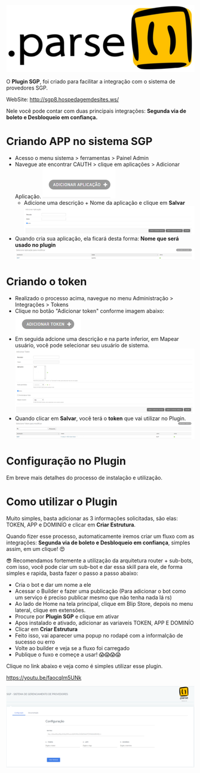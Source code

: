 

![N|Solid](https://raw.githubusercontent.com/Wilkor/img-clonebots/main/logoParseHorizontal.jpeg)


O **Plugin SGP**, foi criado para facilitar a integração com o sistema de provedores SGP. 

WebSite: http://sgp8.hospedagemdesites.ws/

Nele você pode contar com duas principais integrações: **Segunda via de boleto e Desbloqueio em confiança.**

# Criando APP no sistema SGP

 - Acesso o menu sistema > ferramentas > Painel Admin 
 - Navegue ate encontrar CAUTH > clique em aplicações > Adicionar Aplicação.
  ![N|Solid](https://raw.githubusercontent.com/Wilkor/doc-plugin-sgp/main/Criando-Aplicacao.png)
   - Adicione uma descrição + Nome da aplicação e clique em **Salvar**
  ![N|Solid](https://raw.githubusercontent.com/Wilkor/doc-plugin-sgp/main/nome_descricao_aplicacao.png)
  - Quando cria sua aplicação, ela ficará desta forma: **Nome que será usado no plugin**
  ![N|Solid](https://raw.githubusercontent.com/Wilkor/doc-plugin-sgp/main/app-criado.png)
  

# Criando o token

 - Realizado o processo acima, navegue no menu Administração > Integrações > Tokens
 - Clique no botão "Adicionar token" conforme imagem abaixo:
![N|Solid](https://raw.githubusercontent.com/Wilkor/doc-plugin-sgp/main/integracao-criacao-token.png)
 - Em seguida adcione uma descrição e na parte inferior, em Mapear usuário, você pode selecionar seu usuário de sistema.
 ![N|Solid](https://raw.githubusercontent.com/Wilkor/doc-plugin-sgp/main/integracao-finalizano-token.png)
 - Quando clicar em **Salvar**, você terá o **token** que vai utilizar no Plugin.
 ![N|Solid](https://raw.githubusercontent.com/Wilkor/doc-plugin-sgp/main/integracao-token-criado.png)
 


# Configuração no Plugin
Em breve mais detalhes do processo de instalação e utilização.
 
# Como utilizar o Plugin
 Muito simples, basta adicionar as 3 informações solicitadas, são elas: TOKEN, APP e DOMINÍO e clicar em **Criar Estrutura**.
 
 Quando fizer esse processo, automaticamente iremos criar um fluxo com as integrações: **Segunda via de boleto e Desbloqueio em confiança**, simples assim, em um   clique! 😍
 
 😎 Recomendamos fortemente a utilização da arquitetura router + sub-bots, com isso, você pode ciar um sub-bot e dar essa skill para ele, de forma simples e rapida, basta fazer o passo a passo abaixo:
 
  - Cria o bot e dar um nome a ele
  - Acessar o Builder e  fazer uma publicação (Para adicionar o bot como um serviço é preciso publicar mesmo que não tenha nada lá rs)
  - Ao lado de Home na tela principal, clique em Blip Store, depois no menu lateral, clique em extensões.
  - Procure por **Plugin SGP** e clique em ativar
  - Apos instalado e ativado, adicionar as variaveis TOKEN, APP E DOMINÍO
  - Clicar em **Criar Estrutura**
  - Feito isso, vai aparecer uma popup no rodapé com a informalção de sucesso ou erro
  - Volte ao builder e veja se a fluxo foi carregado
  - Publique o fuxo e começe a usar!  😱😱😱😱

Clique no link abaixo e veja como é simples utilizar esse plugin.

https://youtu.be/faocqIm5UNk
  
![N|Solid](https://raw.githubusercontent.com/Wilkor/doc-plugin-sgp/main/capa-plugin-2.png)
 




